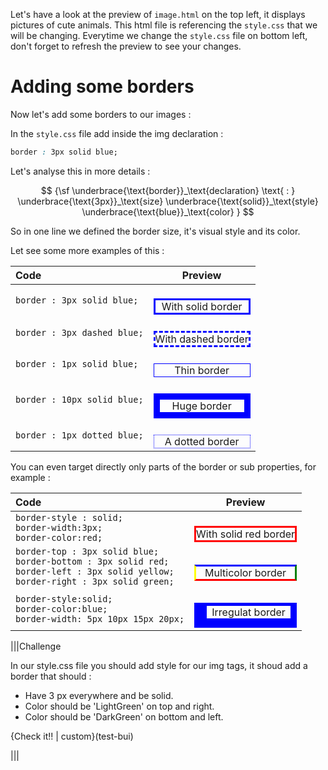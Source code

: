 Let's have a look at the preview of `image.html` on the top left, it displays pictures of cute animals. This html file is referencing the `style.css` that we will be changing. Everytime we change the `style.css` file on bottom left, don't forget to refresh the preview to see your changes.

# Adding some borders

Now let's add some borders to our images :

In the `style.css` file add inside the img declaration :

```css
border : 3px solid blue;
```

Let's analyse this in more details :

$$
{\sf
\underbrace{\text{border}}_\text{declaration}
\text{ : } 
\underbrace{\text{3px}}_\text{size}
\underbrace{\text{solid}}_\text{style}  
\underbrace{\text{blue}}_\text{color} 
}
$$

So in one line we defined the border size, it's visual style and its color.

Let see some more examples of this :

| Code | Preview |
|:---- |:------: |
| `border : 3px solid blue;` | <div style='border : 3px solid blue;'>With solid border</div> |
| `border : 3px dashed blue;` | <div style='border : 3px dashed blue;'>With dashed border</div> |
| `border : 1px solid blue;` | <div style='border : 1px solid blue;'>Thin border</div> |
| `border : 10px solid blue;` | <div style='border : 10px solid blue;'>Huge border</div> |
| `border : 1px dotted blue;` | <div style='border : 1px dotted blue;'>A dotted border</div> |

You can even target directly only parts of the border or sub properties, for example :

| Code | Preview |
|:----|:------: |
| `border-style : solid;`<br>`border-width:3px;`<br>`border-color:red;` | <div style='border-style:solid; border-width:3px;border-color:red;'>With solid red border</div> |
| `border-top : 3px solid blue;` <br> `border-bottom : 3px solid red;` <br> `border-left : 3px solid yellow;` <br> `border-right : 3px solid green;`  | <div style='border-top : 3px solid blue;border-bottom : 3px solid red;border-left : 3px solid yellow;border-right : 3px solid green;'>Multicolor border</div> |
| `border-style:solid;` <br> `border-color:blue;` <br> `border-width: 5px 10px 15px 20px;` | <div style='border-style:solid; border-color:blue;border-width: 5px 10px 15px 20px;'>Irregulat border</div> |


|||Challenge

In our style.css file you should add style for our img tags, it shoud add a border that should :

- Have 3 px everywhere and be solid.
- Color should be 'LightGreen'  on top and right.
- Color should be 'DarkGreen'  on bottom and left.

{Check it!! | custom}(test-bui)

|||




